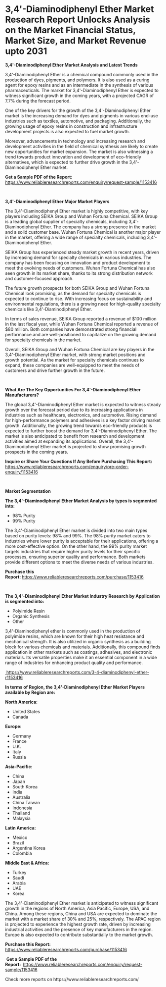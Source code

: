 <p><h1>3,4'-Diaminodiphenyl Ether Market Research Report Unlocks Analysis on the Market Financial Status, Market Size, and Market Revenue upto 2031</h1></p><p><strong>3,4'-Diaminodiphenyl Ether Market Analysis and Latest Trends</strong></p>
<p><p>3,4'-Diaminodiphenyl Ether is a chemical compound commonly used in the production of dyes, pigments, and polymers. It is also used as a curing agent for epoxy resins and as an intermediate in the synthesis of various pharmaceuticals. The market for 3,4'-Diaminodiphenyl Ether is expected to witness significant growth in the coming years, with a projected CAGR of 7.7% during the forecast period.</p><p>One of the key drivers for the growth of the 3,4'-Diaminodiphenyl Ether market is the increasing demand for dyes and pigments in various end-use industries such as textiles, automotive, and packaging. Additionally, the growing usage of epoxy resins in construction and infrastructure development projects is also expected to fuel market growth. </p><p>Moreover, advancements in technology and increasing research and development activities in the field of chemical synthesis are likely to create new opportunities for market expansion. The market is also witnessing a trend towards product innovation and development of eco-friendly alternatives, which is expected to further drive growth in the 3,4'-Diaminodiphenyl Ether market.</p></p>
<p><strong>Get a Sample PDF of the Report:&nbsp;</strong> <a href="https://www.reliableresearchreports.com/enquiry/request-sample/1153416">https://www.reliableresearchreports.com/enquiry/request-sample/1153416</a></p>
<p>&nbsp;</p>
<p><strong>3,4'-Diaminodiphenyl Ether Major Market Players</strong></p>
<p><p>The 3,4'-Diaminodiphenyl Ether market is highly competitive, with key players including SEIKA Group and Wuhan Fortuna Chemical. SEIKA Group is a leading global supplier of specialty chemicals, including 3,4'-Diaminodiphenyl Ether. The company has a strong presence in the market and a solid customer base. Wuhan Fortuna Chemical is another major player in the market, offering a wide range of specialty chemicals, including 3,4'-Diaminodiphenyl Ether.</p><p>SEIKA Group has experienced steady market growth in recent years, driven by increasing demand for specialty chemicals in various industries. The company has been focusing on innovation and product development to meet the evolving needs of customers. Wuhan Fortuna Chemical has also seen growth in its market share, thanks to its strong distribution network and customer-focused approach.</p><p>The future growth prospects for both SEIKA Group and Wuhan Fortuna Chemical look promising, as the demand for specialty chemicals is expected to continue to rise. With increasing focus on sustainability and environmental regulations, there is a growing need for high-quality specialty chemicals like 3,4'-Diaminodiphenyl Ether.</p><p>In terms of sales revenue, SEIKA Group reported a revenue of $100 million in the last fiscal year, while Wuhan Fortuna Chemical reported a revenue of $80 million. Both companies have demonstrated strong financial performance and are well-positioned to capitalize on the growing demand for specialty chemicals in the market.</p><p>Overall, SEIKA Group and Wuhan Fortuna Chemical are key players in the 3,4'-Diaminodiphenyl Ether market, with strong market positions and growth potential. As the market for specialty chemicals continues to expand, these companies are well-equipped to meet the needs of customers and drive further growth in the future.</p></p>
<p>&nbsp;</p>
<p><strong>What Are The Key Opportunities For 3,4'-Diaminodiphenyl Ether Manufacturers?</strong></p>
<p><p>The global 3,4'-Diaminodiphenyl Ether market is expected to witness steady growth over the forecast period due to its increasing applications in industries such as healthcare, electronics, and automotive. Rising demand for high-performance polymers and adhesives is a key factor driving market growth. Additionally, the growing trend towards eco-friendly products is expected to further boost the demand for 3,4'-Diaminodiphenyl Ether. The market is also anticipated to benefit from research and development activities aimed at expanding its applications. Overall, the 3,4'-Diaminodiphenyl Ether market is projected to show promising growth prospects in the coming years.</p></p>
<p><strong>Inquire or Share Your Questions If Any Before Purchasing This Report:</strong> <a href="https://www.reliableresearchreports.com/enquiry/pre-order-enquiry/1153416">https://www.reliableresearchreports.com/enquiry/pre-order-enquiry/1153416</a></p>
<p>&nbsp;</p>
<p><strong>Market Segmentation</strong></p>
<p><strong>The 3,4'-Diaminodiphenyl Ether Market Analysis by types is segmented into:</strong></p>
<p><ul><li>98% Purity</li><li>99% Purity</li></ul></p>
<p><p>The 3,4'-Diaminodiphenyl Ether market is divided into two main types based on purity levels: 98% and 99%. The 98% purity market caters to industries where lower purity is acceptable for their applications, offering a more cost-effective option. On the other hand, the 99% purity market targets industries that require higher purity levels for their specific processes, ensuring superior quality and performance. Both markets provide different options to meet the diverse needs of various industries.</p></p>
<p><strong>Purchase this Report:&nbsp;</strong><a href="https://www.reliableresearchreports.com/purchase/1153416">https://www.reliableresearchreports.com/purchase/1153416</a></p>
<p>&nbsp;</p>
<p><strong>The 3,4'-Diaminodiphenyl Ether Market Industry Research by Application is segmented into:</strong></p>
<p><ul><li>Polyimide Resin</li><li>Organic Synthesis</li><li>Other</li></ul></p>
<p><p>3,4'-Diaminodiphenyl ether is commonly used in the production of polyimide resins, which are known for their high heat resistance and mechanical strength. It is also utilized in organic synthesis as a building block for various chemicals and materials. Additionally, this compound finds application in other markets such as coatings, adhesives, and electronic materials. Its versatile properties make it an essential component in a wide range of industries for enhancing product quality and performance.</p></p>
<p><a href="https://www.reliableresearchreports.com/3-4-diaminodiphenyl-ether-r1153416">&nbsp;https://www.reliableresearchreports.com/3-4-diaminodiphenyl-ether-r1153416</a></p>
<p><strong>In terms of Region, the 3,4'-Diaminodiphenyl Ether Market Players available by Region are:</strong></p>
<p>
    <p> <strong> North America: </strong>
        <ul>
            <li>United States</li>
            <li>Canada</li>
        </ul>
        </p> 
    <p> <strong> Europe: </strong>
        <ul>
            <li>Germany</li>
            <li>France</li>
            <li>U.K.</li>
            <li>Italy</li>
            <li>Russia</li>
        </ul>
        </p> 
    <p> <strong> Asia-Pacific: </strong>
        <ul>
            <li>China</li>
            <li>Japan</li>
            <li>South Korea</li>
            <li>India</li>
            <li>Australia</li>
            <li>China Taiwan</li>
            <li>Indonesia</li>
            <li>Thailand</li>
            <li>Malaysia</li>
        </ul>
        </p> 
    <p> <strong> Latin America: </strong>
        <ul>
            <li>Mexico</li>
            <li>Brazil</li>
            <li>Argentina Korea</li>
            <li>Colombia</li>
        </ul>
        </p> 
    <p> <strong> Middle East & Africa: </strong>
        <ul>
            <li>Turkey</li>
            <li>Saudi</li>
            <li>Arabia</li>
            <li>UAE</li>
            <li>Korea</li>
        </ul>
    </p>
    </p>
<p><p>The 3,4'-Diaminodiphenyl Ether market is anticipated to witness significant growth in the regions of North America, Asia Pacific, Europe, USA, and China. Among these regions, China and USA are expected to dominate the market with a market share of 30% and 25%, respectively. The APAC region is projected to experience the highest growth rate, driven by increasing industrial activities and the presence of key manufacturers in the region. Europe is also expected to contribute substantially to the market growth.</p></p>
<p><strong>Purchase this Report: </strong><a href="https://www.reliableresearchreports.com/purchase/1153416">https://www.reliableresearchreports.com/purchase/1153416</a></p>
<p>&nbsp;<strong>Get a Sample PDF of the Report:&nbsp;&nbsp;</strong><a href="https://www.reliableresearchreports.com/enquiry/request-sample/1153416">https://www.reliableresearchreports.com/enquiry/request-sample/1153416</a></p>
<p><strong></strong></p>
<p>Check more reports on https://www.reliableresearchreports.com/</p>